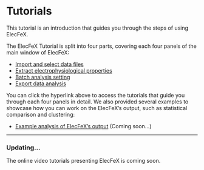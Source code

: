 # Tutorials

This tutorial is an introduction that guides you through the steps of using ElecFeX. 

The ElecFeX Tutorial is split into four parts, covering each four panels of the main window of ElecFeX:

* [Import and select data files](load_data.md)
* [Extract electrophysiological properties](extract_features.md)
* [Batch analysis setting](batch_analysis.md)
* [Export data analysis](export_result.md)

You can click the hyperlink above to access the tutorials that guide you through each four panels in detail. We also provided several examples to showcase how you can work on the ElecFeX’s output, such as statistical comparison and clustering:

* [Example analysis of ElecFeX’s output](example_analysis.md) (Coming soon...)



---

### Updating...

The online video tutorials presenting ElecFeX is coming soon.
